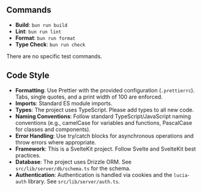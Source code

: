 ## Commands

- **Build**: `bun run build`
- **Lint**: `bun run lint`
- **Format**: `bun run format`
- **Type Check**: `bun run check`

There are no specific test commands.

## Code Style

- **Formatting**: Use Prettier with the provided configuration (`.prettierrc`). Tabs, single quotes, and a print width of 100 are enforced.
- **Imports**: Standard ES module imports.
- **Types**: The project uses TypeScript. Please add types to all new code.
- **Naming Conventions**: Follow standard TypeScript/JavaScript naming conventions (e.g., camelCase for variables and functions, PascalCase for classes and components).
- **Error Handling**: Use try/catch blocks for asynchronous operations and throw errors where appropriate.
- **Framework**: This is a SvelteKit project. Follow Svelte and SvelteKit best practices.
- **Database**: The project uses Drizzle ORM. See `src/lib/server/db/schema.ts` for the schema.
- **Authentication**: Authentication is handled via cookies and the `lucia-auth` library. See `src/lib/server/auth.ts`.
